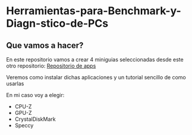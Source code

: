 # Herramientas-para-Benchmark-y- Diagn-stico-de-PCs

## Que vamos a hacer?

En este repositorio vamos a crear 4 miniguias seleccionadas desde este otro repositorio:
[Repositorio de apps](https://github.com/ruben-valentin/CURSO_BASICO-MARKDOWN/blob/main/ejemplo_toolsbechmark.md)

Veremos como instalar dichas aplicaciones y un tutorial sencillo de como usarlas

En mi caso voy a elegir:

* CPU-Z
* GPU-Z
* CrystalDiskMark
* Speccy


